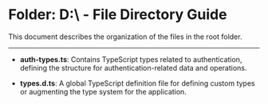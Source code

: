 # Folder: D:\ - File Directory Guide

This document describes the organization of the files in the root folder.

---

- **auth-types.ts**: Contains TypeScript types related to authentication, defining the structure for authentication-related data and operations.

- **types.d.ts**: A global TypeScript definition file for defining custom types or augmenting the type system for the application.
